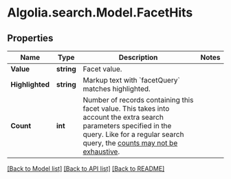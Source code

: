 # Algolia.search.Model.FacetHits

## Properties

Name | Type | Description | Notes
------------ | ------------- | ------------- | -------------
**Value** | **string** | Facet value. | 
**Highlighted** | **string** | Markup text with &#x60;facetQuery&#x60; matches highlighted. | 
**Count** | **int** | Number of records containing this facet value. This takes into account the extra search parameters specified in the query. Like for a regular search query, the [counts may not be exhaustive](https://support.algolia.com/hc/en-us/articles/4406975248145-Why-are-my-facet-and-hit-counts-not-accurate-). | 

[[Back to Model list]](../README.md#documentation-for-models) [[Back to API list]](../README.md#documentation-for-api-endpoints) [[Back to README]](../README.md)

